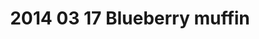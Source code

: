---
layout: blog
title: 2014 03 17 Blueberry muffin
category: blog
lat: 47.6688
lng: -122.38479
altitude: 17.88
image: https://s3-us-west-2.amazonaws.com/worldcup14/2014-03-17 09:10:44 PDT.jpg
observation: 20140317091044PDT
---